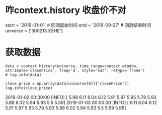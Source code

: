 # 咋context.history 收盘价不对 

start = '2019-01-01'                       # 回测起始时间
end = '2019-09-27'                         # 回测结束时间
universe = ['300213.XSHE'] 
 # 获取数据
    data = context.history(universe, time_range=context.window, attribute='closePrice', freq='d', style='sat', retype='frame')
    # log.info(data)
    
    close_price = np.array(data[universe[0]]['closePrice'])
    log.info(close_price)

2019-01-02 00:00:00 [INFO] [ 5.98  6.11  6.04  6.12  5.91  5.97  5.95  5.78  5.93  5.88  6.02  5.94
  5.93  5.5   5.59]
  2019-01-03 00:00:00 [INFO] [ 6.11  6.04  6.12  5.91  5.97  5.95  5.78  5.93  5.88  6.02  5.94  5.93
  5.5   5.59  5.95]